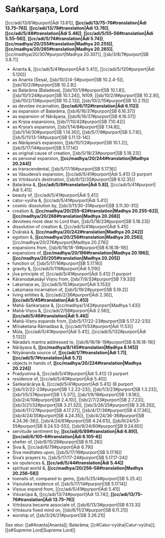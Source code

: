 # Saṅkarṣaṇa, Lord

[[cc/adi/13/61#purport|Ādi 13.61]], **[[cc/adi/13/75–76#translation|Ādi 13.75–76]]**, **[[cc/adi/13/78#translation|Ādi 13.78]]**, **[[cc/adi/5/48#translation|Ādi 5.48]]**, **[[cc/adi/5/55–56#translation|Ādi 5.55–56]]**, **[[cc/adi/5/74#translation|Ādi 5.74]]**, **[[cc/madhya/20/255#translation|Madhya 20.255]]**, **[[cc/madhya/20/265#translation|Madhya 20.265]]**, [[cc/madhya/20/307#purport|Madhya 20.307]], [[sb/3/8/7#purport|SB 3.8.7]]

* Ananta &, [[cc/adi/5/41#purport|Ādi 5.41]], [[cc/adi/5/120#purport|Ādi 5.120]]
* as Ananta (Śeṣa), [[sb/10/2/4-5#purport|SB 10.2.4-5]], [[sb/10/2/8#purport|SB 10.2.8]]
* as Balarāma (Baladeva), [[sb/10/1/8#purport|SB 10.1.8]], [[sb/10/1/24#purport|SB 10.1.24]], N109, [[sb/10/2/9#purport|SB 10.2.9]], [[sb/10/2/13#purport|SB 10.2.13]], [[sb/10/2/15#purport|SB 10.2.15]]
* as devotee incarnation, **[[cc/adi/6/112#translation|Ādi 6.112]]**
* as expansion of Balarāma, [[sb/6/16/37#purport|SB 6.16.37]]
* as expansion of Nārāyaṇa, [[sb/6/16/37#purport|SB 6.16.37]]
* as Kṛṣṇa expansions, [[sb/7/10/42#purport|SB 7.10.42]]
* as Kṛṣṇa’s expansion, [[sb/1/14/8#purport|SB 1.14.8]], [[sb/1/14/30#purport|SB 1.14.30]], [[sb/5/7/9#purport|SB 5.7.9]], [[sb/5/11/13-14#purport|SB 5.11.13-14]]
* as Nārāyaṇa’s expansion, [[sb/10/1/2#purport|SB 10.1.2]], [[sb/5/17/14#purport|SB 5.17.14]]
* as original cause of creation, [[sb/5/18/23#purport|SB 5.18.23]]
* as personal expansion, **[[cc/madhya/20/244#translation|Madhya 20.244]]**
* as transcendental, [[sb/5/17/16#purport|SB 5.17.16]]
* as Vāsudeva’s expansion, [[cc/adi/5/41#purport|Ādi 5.41]] (3 purport
* as Vṛtrāsura’s destination, [[sb/6/12/35#purport|SB 6.12.35]]
* Balarāma &, **[[cc/adi/5/8#translation|Ādi 5.8]]**, [[cc/adi/5/41#purport|Ādi 5.41]]
* beauty of, [[cc/adi/5/41#purport|Ādi 5.41]]
* catur-vyūha &, [[cc/adi/5/41#purport|Ādi 5.41]]
* cosmic dissolution by, [[sb/3/11/30-31#purport|SB 3.11.30-31]]
* creation &, **[[cc/madhya/20/255–62#translation|Madhya 20.255–62]]**, **[[cc/madhya/20/268#translation|Madhya 20.268]]**
* devotees more dear to Lord than, [[sb/5/18/23#purport|SB 5.18.23]]
* dissolution of creation &, [[cc/adi/5/41#purport|Ādi 5.41]]
* Dvārakā &, **[[cc/madhya/20/242#translation|Madhya 20.242]]**
* egotism &, **[[cc/madhya/20/256#translation|Madhya 20.256]]**, [[cc/madhya/20/276#purport|Madhya 20.276]]
* expansions from, [[sb/6/16/18-19#purport|SB 6.16.18-19]]
* expansions of, **[[cc/madhya/20/196#translation|Madhya 20.196]]**, **[[cc/madhya/20/205#translation|Madhya 20.205]]**
* function of, [[sb/5/17/16#purport|SB 5.17.16]]
* gravity &, [[cc/adi/5/119#purport|Ādi 5.119]]
* jīva principle of, [[cc/adi/5/41#purport|Ādi 5.41]] (1 purport
* Kāranodakaśāyī Viṣṇu from, [[sb/7/9/33#purport|SB 7.9.33]]
* Lakṣmaṇa as, [[cc/adi/5/153#purport|Ādi 5.153]]
* Lakṣmaṇa incarnation of, [[sb/5/19/2#purport|SB 5.19.2]]
* living entities &, [[cc/adi/2/36#purport|Ādi 2.36]], **[[cc/adi/5/45#translation|Ādi 5.45]]**
* Mahā-Saṅkarṣaṇa &, [[cc/madhya/1/43#purport|Madhya 1.43]]
* Mahā-Viṣṇu &, [[cc/adi/2/56#purport|Ādi 2.56]], **[[cc/adi/5/46#translation|Ādi 5.46]]**
* Mahā-Viṣṇu expands from, [[sb/5/17/22-23#purport|SB 5.17.22-23]]
* Mīnaketana Rāmadāsa &, [[cc/adi/11/53#purport|Ādi 11.53]]
* Mūla, [[cc/adi/5/41#purport|Ādi 5.41]], [[cc/adi/5/132#purport|Ādi 5.132]]
* Nārada’s mantra addressed to, [[sb/6/16/18-19#purport|SB 6.16.18-19]]
* Nārāyaṇa &, **[[cc/madhya/8/145#translation|Madhya 8.145]]**
* Nityānanda source of, **[[cc/adi/1/7#translation|Ādi 1.7]]**, **[[cc/adi/5/7#translation|Ādi 5.7]]**
* objects in hands of, **[[cc/madhya/20/224#translation|Madhya 20.224]]**
* Pradyumna &, [[cc/adi/5/41#purport|Ādi 5.41]] (3 purport
* residence of, [[cc/adi/5/40#purport|Ādi 5.40]]
* Śaṅkarācārya &, [[cc/adi/5/41#purport|Ādi 5.41]] (8 purport
*  [[sb/1/2/22-23#purport|SB 1.2.22-23]], [[sb/1/3/23#purport|SB 1.3.23]], [[sb/1/5/37#purport|SB 1.5.37]], [[sb/1/9/18#purport|SB 1.9.18]], [[sb/2/4/10#purport|SB 2.4.10]], [[sb/2/7/23#purport|SB 2.7.23]], [[sb/3/21/32#purport|SB 3.21.32]], [[sb/3/26/25#purport|SB 3.26.25]], [[sb/4/17/27#purport|SB 4.17.27]], [[sb/4/17/36#purport|SB 4.17.36]], [[sb/4/24/35#purport|SB 4.24.35]], [[sb/4/24/36-36#purport|SB 4.24.36-36]], [[sb/4/24/61#purport|SB 4.24.61]], [[sb/9/24/53-55#purport|SB 9.24.53-55]], [[sb/9/24/60#purport|SB 9.24.60]]
* servitude sentiment by, **[[cc/adi/6/89#translation|Ādi 6.89]]**, **[[cc/adi/6/105–6#translation|Ādi 6.105–6]]**
* shelter of, [[sb/6/15/28#purport|SB 6.15.28]]
* Śiva &, [[cc/adi/6/79#purport|Ādi 6.79]]
* Śiva meditates upon, [[sb/5/17/16#purport|SB 5.17.16]]
* Śiva’s prayers to, [[sb/5/17/17-24#purport|SB 5.17.17-24]]
* six opulences &, **[[cc/adi/5/44#translation|Ādi 5.44]]**
* spiritual world &, **[[cc/madhya/20/256–58#translation|Madhya 20.256–58]]**
* toenails of, compared to gems, [[sb/5/25/4#purport|SB 5.25.4]]
* Viṣṇuloka residence of, [[sb/5/17/14#purport|SB 5.17.14]]
* Viṣṇus expand from, [[cc/adi/5/41#purport|Ādi 5.41]]
* Viśvarūpa &, [[cc/adi/13/74#purport|Ādi 13.74]], **[[cc/adi/13/75–76#translation|Ādi 13.75–76]]**
* Vṛtrāsura became associate of, [[sb/6/13/3#purport|SB 6.13.3]]
* Vṛtrāsura fixed mind on, [[sb/6/11/21#purport|SB 6.11.21]]
* worship of, [[sb/3/26/21#purport|SB 3.26.21]]

*See also:* [[a#Ananta|Ananta]]; Balarāma; [[c#Catur-vyūha|Catur-vyūha]]; [[s#Supreme Lord|Supreme Lord]]
